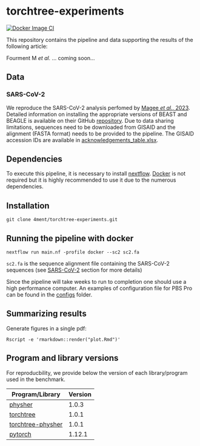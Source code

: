 # torchtree-experiments

[![Docker Image CI](https://github.com/4ment/torchtree-experiments/actions/workflows/docker-image.yml/badge.svg)](https://github.com/4ment/torchtree-experiments/actions/workflows/docker-image.yml)

This repository contains the pipeline and data supporting the results of the following article:

Fourment M _et al._ ... coming soon...

## Data

### SARS-CoV-2
We reproduce the SARS-CoV-2 analysis perfomed by [Magee _et al._, 2023](https://arxiv.org/abs/2303.13642). Detailed information on installing the appropriate versions of BEAST and BEAGLE is available on their GitHub [repository](https://github.com/suchard-group/approximate_substitution_gradient_supplement).
Due to data sharing limitations, sequences need to be downloaded from GISAID and the alignment (FASTA format) needs to be provided to the pipeline. The GISAID accession IDs are available in [acknowledgements_table.xlsx](https://github.com/suchard-group/approximate_substitution_gradient_supplement/blob/main/acknowledgements_table.xlsx).

## Dependencies
To execute this pipeline, it is necessary to install [nextflow](https://www.nextflow.io). [Docker](https://www.docker.com) is not required but it is highly recommended to use it due to the numerous dependencies.

## Installation

    git clone 4ment/torchtree-experiments.git

## Running the pipeline with docker

    nextflow run main.nf -profile docker --sc2 sc2.fa

`sc2.fa` is the sequence alignment file containing the SARS-CoV-2 sequences (see [SARS-CoV-2](#sars-cov-2) section for more details)

Since the pipeline will take weeks to run to completion one should use a high performance computer. An examples of configuration file for PBS Pro can be found in the [configs](configs/) folder.

## Summarizing results

Generate figures in a single pdf:

    Rscript -e 'rmarkdown::render("plot.Rmd")'

## Program and library versions

For reproducbility, we provide below the version of each library/program used in the benchmark.

| Program/Library | Version |
| --------------- | ------- |
| [physher]           | 1.0.3 |
| [torchtree]         | 1.0.1 |
| [torchtree-physher] | 1.0.1 |
| [pytorch]           | 1.12.1 |


[physher]: https://github.com/4ment/physher
[torchtree]: https://github.com/4ment/torchtree
[torchtree-physher]: https://github.com/4ment/torchtree-physher

[PyTorch]: https://pytorch.org